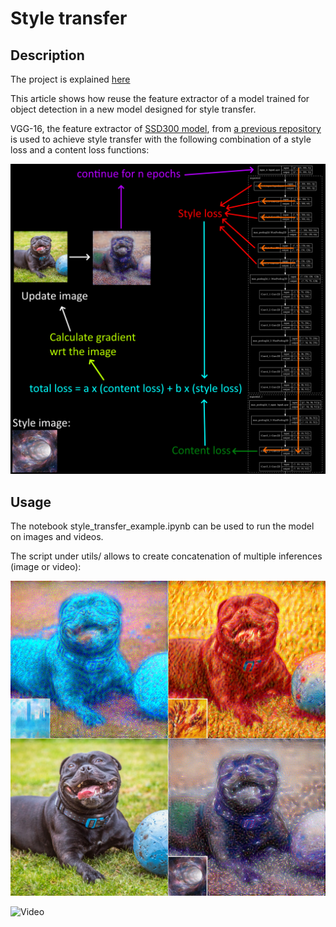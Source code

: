 # Style transfer

## Description
 
The project is explained [here](https://apiquet.com/2021/01/22/style-transfer-with-vgg-16/)

This article shows how reuse the feature extractor of a model trained for object detection in a new model designed for style transfer.

VGG-16, the feature extractor of [SSD300 model](https://arxiv.org/abs/1512.02325), from [a previous repository](https://github.com/Apiquet/Tracking_SSD_ReID) is used to achieve style transfer with the following combination of a style loss and a content loss functions:

![Image](imgs/style_transfer_steps.png)

## Usage

The notebook style_transfer_example.ipynb can be used to run the model on images and videos.

The script under utils/ allows to create concatenation of multiple inferences (image or video):

![Image](imgs/concatenate_2.jpg)

![Video](imgs/concatenate.gif)
